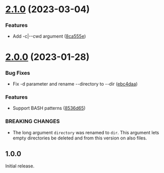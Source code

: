 # [2.1.0](https://github.com/prantlf/rm.js/compare/v2.0.0...v2.1.0) (2023-03-04)


### Features

* Add -c|--cwd argument ([8ca555e](https://github.com/prantlf/rm.js/commit/8ca555e699225238283986398fe9947b01993bff))

# [2.0.0](https://github.com/prantlf/rm.js/compare/v1.0.0...v2.0.0) (2023-01-28)


### Bug Fixes

* Fix -d parameter and rename --directory to --dir ([ebc4daa](https://github.com/prantlf/rm.js/commit/ebc4daa029d56692bd44547065f836b6fe6ead71))


### Features

* Support BASH patterns ([8536d65](https://github.com/prantlf/rm.js/commit/8536d657f2221320e56eea17bbf3183d4cacbee1))


### BREAKING CHANGES

* The long argument `directory` was renamed to `dir`. This argument lets empty directories be deleted and from this version on also files.

## 1.0.0

Initial release.
